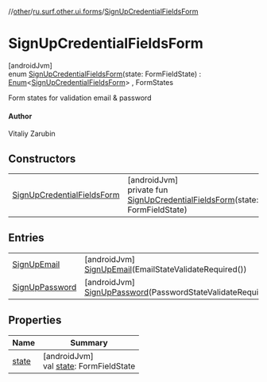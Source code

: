 //[other](../../../index.md)/[ru.surf.other.ui.forms](../index.md)/[SignUpCredentialFieldsForm](index.md)

# SignUpCredentialFieldsForm

[androidJvm]\
enum [SignUpCredentialFieldsForm](index.md)(state: FormFieldState) : [Enum](https://kotlinlang.org/api/latest/jvm/stdlib/kotlin/-enum/index.html)&lt;[SignUpCredentialFieldsForm](index.md)&gt; , FormStates

Form states for validation email & password

#### Author

Vitaliy Zarubin

## Constructors

| | |
|---|---|
| [SignUpCredentialFieldsForm](-sign-up-credential-fields-form.md) | [androidJvm]<br>private fun [SignUpCredentialFieldsForm](-sign-up-credential-fields-form.md)(state: FormFieldState) |

## Entries

| | |
|---|---|
| [SignUpEmail](-sign-up-email/index.md) | [androidJvm]<br>[SignUpEmail](-sign-up-email/index.md)(EmailStateValidateRequired()) |
| [SignUpPassword](-sign-up-password/index.md) | [androidJvm]<br>[SignUpPassword](-sign-up-password/index.md)(PasswordStateValidateRequired()) |

## Properties

| Name | Summary |
|---|---|
| [state](state.md) | [androidJvm]<br>val [state](state.md): FormFieldState |
